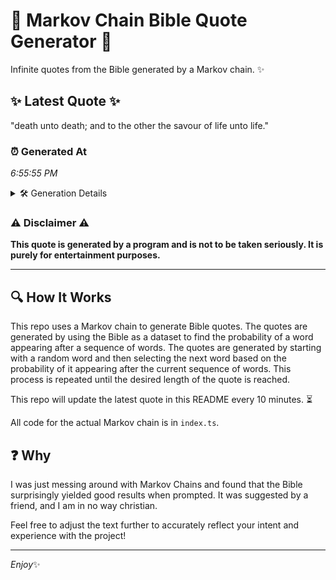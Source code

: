 # 📖 Markov Chain Bible Quote Generator 📖

Infinite quotes from the Bible generated by a Markov chain. ✨

## ✨ Latest Quote ✨
"death unto death; and to the other the savour of life unto life."

### ⏰ Generated At
*6:55:55 PM*

<details>
    <summary>🛠️ Generation Details</summary>
    <p>
        <strong>🌱 Seed:</strong> death<br>
        <strong>🔄 Iterations:</strong> 12<br>
        <strong>📜 Context History:</strong><br>[ death ]: unto<br>[ death, unto ]: death;<br>[ death, unto, death; ]: and<br>[ death, unto, death;, and ]: to<br>[ death, unto, death;, and, to ]: the<br>[ death, unto, death;, and, to, the ]: other<br>[ unto, death;, and, to, the, other ]: the<br>[ death;, and, to, the, other, the ]: savour<br>[ and, to, the, other, the, savour ]: of<br>[ to, the, other, the, savour, of ]: life<br>[ the, other, the, savour, of, life ]: unto<br>[ other, the, savour, of, life, unto ]: life.<br>
    </p>
</details>

### ⚠️ Disclaimer ⚠️
**This quote is generated by a program and is not to be taken seriously. It is purely for entertainment purposes.**

---

## 🔍 How It Works

This repo uses a Markov chain to generate Bible quotes. The quotes are generated by using the Bible as a dataset to find the probability of a word appearing after a sequence of words. The quotes are generated by starting with a random word and then selecting the next word based on the probability of it appearing after the current sequence of words. This process is repeated until the desired length of the quote is reached.

This repo will update the latest quote in this README every 10 minutes. ⏳

All code for the actual Markov chain is in `index.ts`.

## ❓ Why

I was just messing around with Markov Chains and found that the Bible surprisingly yielded good results when prompted. 
It was suggested by a friend, and I am in no way christian.

Feel free to adjust the text further to accurately reflect your intent and experience with the project!

---

*Enjoy*✨
